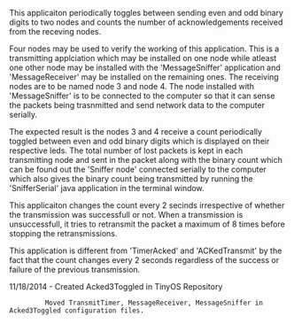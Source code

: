 This applicaiton periodically toggles between sending even and odd binary digits to two nodes and counts the number of acknowledgements received from the receving nodes.

Four nodes may be used to verify the working of this application. This is a transmitting applciation which may be installed on one node while atleast one other node may be installed with the 'MessageSniffer' application and 'MessageReceiver' may be installed on the remaining ones. The receiving nodes are to be named node 3 and node 4. The node installed with 'MessageSniffer' is to be connected to the computer so that it can sense the packets being trasnmitted and send network data to the computer serially.

The expected result is the nodes 3 and 4 receive a count periodically toggled between even and odd binary digits which is displayed on their respective leds. The total number of lost packets is kept in each transmitting node and sent in the packet along with the binary count which can be found out the 'Sniffer node' connected serially to the computer which also gives the binary count being transmitted by running the 'SnifferSerial' java application in the terminal window.

This applicaiton changes the count every 2 secinds irrespective of whether the transmission was successfull or not. When a transmission is unsuccessfull, it tries to retransmit the packet a maximum of 8 times before stopping the retransmissions.

This application is different from 'TimerAcked' and 'ACKedTransmit' by the fact that the count changes every 2 seconds regardless of the success or failure of the previous transmission.

11/18/2014 - Created Acked3Toggled in TinyOS Repository

             Moved TransmitTimer, MessageReceiver, MessageSniffer in Acked3Toggled configuration files.
